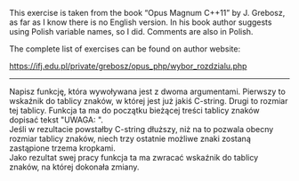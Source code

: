 This exercise is taken from the book “Opus Magnum C++11” by J. Grebosz, as far as I know there is no English version. In his book author suggests using Polish variable names, so I did. Comments are also in Polish. 

 

The complete list of exercises can be found on author website: 

https://ifj.edu.pl/private/grebosz/opus_php/wybor_rozdzialu.php 


*********************************************************


Napisz funkcję, która wywoływana jest z dwoma argumentami.  Pierwszy to wskaźnik do
tablicy znaków, w której  jest już jakiś C-string. Drugi to rozmiar tej tablicy. Funkcja  ta
ma do początku bieżącej treści tablicy znaków  dopisać tekst "UWAGA: ".  
Jeśli w rezultacie powstałby C-string dłuższy,  niż na to pozwala obecny rozmiar tablicy znaków,
niech trzy  ostatnie możliwe znaki zostaną zastąpione trzema kropkami.  
Jako rezultat swej pracy funkcja ta ma zwracać wskaźnik  do tablicy znaków, na której dokonała
zmiany.  
